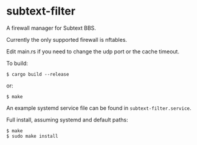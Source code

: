 # subtext-filter
A firewall manager for Subtext BBS.

Currently the only supported firewall is nftables.

Edit main.rs if you need to change the udp port or the cache timeout.

To build:
```
$ cargo build --release
```

or:
```
$ make
```

An example systemd service file can be found in `subtext-filter.service`.

Full install, assuming systemd and default paths:
```
$ make
$ sudo make install
```
